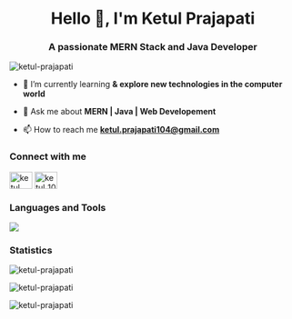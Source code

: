 <h1 align="center">Hello 👋, I'm Ketul Prajapati</h1>
<h3 align="center">A passionate MERN Stack and Java Developer</h3>

<p align="left"> <img src="https://komarev.com/ghpvc/?username=ketul-prajapati&label=Profile%20views&color=0e75b6&style=flat" alt="ketul-prajapati" /> </p>

- 🌱 I’m currently learning **& explore new technologies in the computer world**

- 💬 Ask me about **MERN | Java | Web Developement**

- 📫 How to reach me **ketul.prajapati104@gmail.com**

<h3 align="left">Connect with me</h3>
<p align="left">
<a href="https://linkedin.com/in/ketul-prajapati-657465247" target="blank"><img align="center" src="https://raw.githubusercontent.com/rahuldkjain/github-profile-readme-generator/master/src/images/icons/Social/linked-in-alt.svg" alt="ketul prajapati" height="30" width="40" /></a>
<a href="https://instagram.com/ketul_1002" target="blank"><img align="center" src="https://raw.githubusercontent.com/rahuldkjain/github-profile-readme-generator/master/src/images/icons/Social/instagram.svg" alt="ketul_1002" height="30" width="40" /></a>
</p>

<h3 align="left">Languages and Tools</h3>
<a href="https://skillicons.dev" margin-bottom=20px>
  <img src="https://skillicons.dev/icons?i=c,cpp,java,html,css,js,mongodb,express,react,nodejs,redux,firebase,tailwind,vite,postman,vscode,git,github,androidstudio,bootstrap,flutter,dart,mysql,spring,python&perline=10" />
</a>

<h3 align="left">Statistics</h3>
<p><img src="https://github-readme-stats.vercel.app/api/top-langs?username=ketul-prajapati&show_icons=true&locale=en&layout=compact" alt="ketul-prajapati" /></p>

<p><img src="https://github-readme-stats.vercel.app/api?username=ketul-prajapati&show_icons=true&locale=en" alt="ketul-prajapati" /></p>

<p><img src="https://github-readme-streak-stats.herokuapp.com/?user=ketul-prajapati&" alt="ketul-prajapati" /></p>
